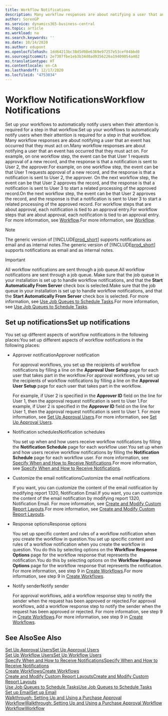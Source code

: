 ```yaml
---
title: Workflow Notifications
description: Many workflow responses are about notifying a user that an event has occurred that they must act on. For example, on one workflow step, the event can be that User 1 requests approval of a new record, and the response is that a notification is sent to User 2, the approver. On the next workflow step, the event can be that User 2 approves the record, and the response is that a notification is sent to User 3 to start a related processing of the approved record. For workflow steps that are about approval, each notification is tied to an approval entry.
author: SorenGP
ms.service: dynamics365-business-central
ms.topic: article
ms.workload: na
ms.search.keywords: ''
ms.date: 10/14/2020
ms.author: edupont
ms.openlocfilehash: 1dd64213bc38d5d98e6369e97257e53cef04bbd0
ms.sourcegitcommit: 2e7307fbe1eb3b34d0ad9356226a19409054a402
ms.translationtype: HT
ms.contentlocale: en-CA
ms.lasthandoff: 12/17/2020
ms.locfileid: "4753034"
---
```

# <a name="workflow-notifications"></a><span data-ttu-id="f7a13-106">Workflow Notifications</span><span class="sxs-lookup"><span data-stu-id="f7a13-106">Workflow Notifications</span></span>

<span data-ttu-id="f7a13-107">Set up your workflows to automatically notify users when their attention is required for a step in that workflow.</span><span class="sxs-lookup"><span data-stu-id="f7a13-107">Set up your workflows to automatically notify users when their attention is required for a step in that workflow.</span></span> <span data-ttu-id="f7a13-108">Many workflow responses are about notifying a user that an event has occurred that they must act on.</span><span class="sxs-lookup"><span data-stu-id="f7a13-108">Many workflow responses are about notifying a user that an event has occurred that they must act on.</span></span> <span data-ttu-id="f7a13-109">For example, on one workflow step, the event can be that User 1 requests approval of a new record, and the response is that a notification is sent to User 2, the approver.</span><span class="sxs-lookup"><span data-stu-id="f7a13-109">For example, on one workflow step, the event can be that User 1 requests approval of a new record, and the response is that a notification is sent to User 2, the approver.</span></span> <span data-ttu-id="f7a13-110">On the next workflow step, the event can be that User 2 approves the record, and the response is that a notification is sent to User 3 to start a related processing of the approved record.</span><span class="sxs-lookup"><span data-stu-id="f7a13-110">On the next workflow step, the event can be that User 2 approves the record, and the response is that a notification is sent to User 3 to start a related processing of the approved record.</span></span> <span data-ttu-id="f7a13-111">For workflow steps that are about approval, each notification is tied to an approval entry.</span><span class="sxs-lookup"><span data-stu-id="f7a13-111">For workflow steps that are about approval, each notification is tied to an approval entry.</span></span> <span data-ttu-id="f7a13-112">For more information, see [Workflow](across-workflow.md).</span><span class="sxs-lookup"><span data-stu-id="f7a13-112">For more information, see [Workflow](across-workflow.md).</span></span>  

> [!NOTE]  
> <span data-ttu-id="f7a13-113">The generic version of [!INCLUDE[prod_short](includes/prod_short.md)] supports notifications as email and as internal notes.</span><span class="sxs-lookup"><span data-stu-id="f7a13-113">The generic version of [!INCLUDE[prod_short](includes/prod_short.md)] supports notifications as email and as internal notes.</span></span>  

> [!IMPORTANT]  
> <span data-ttu-id="f7a13-114">All workflow notifications are sent through a job queue.</span><span class="sxs-lookup"><span data-stu-id="f7a13-114">All workflow notifications are sent through a job queue.</span></span> <span data-ttu-id="f7a13-115">Make sure that the job queue in your installation is set up to handle workflow notifications, and that the **Start Automatically From Server** check box is selected.</span><span class="sxs-lookup"><span data-stu-id="f7a13-115">Make sure that the job queue in your installation is set up to handle workflow notifications, and that the **Start Automatically From Server** check box is selected.</span></span> <span data-ttu-id="f7a13-116">For more information, see [Use Job Queues to Schedule Tasks](admin-job-queues-schedule-tasks.md).</span><span class="sxs-lookup"><span data-stu-id="f7a13-116">For more information, see [Use Job Queues to Schedule Tasks](admin-job-queues-schedule-tasks.md).</span></span>

## <a name="set-up-notifications"></a><span data-ttu-id="f7a13-117">Set up notifications</span><span class="sxs-lookup"><span data-stu-id="f7a13-117">Set up notifications</span></span>

<span data-ttu-id="f7a13-118">You set up different aspects of workflow notifications in the following places:</span><span class="sxs-lookup"><span data-stu-id="f7a13-118">You set up different aspects of workflow notifications in the following places:</span></span>  

* <span data-ttu-id="f7a13-119">Approver notification</span><span class="sxs-lookup"><span data-stu-id="f7a13-119">Approver notification</span></span>

    <span data-ttu-id="f7a13-120">For approval workflows, you set up the recipients of workflow notifications by filling a line on the **Approval User Setup** page for each user that takes part in the workflow.</span><span class="sxs-lookup"><span data-stu-id="f7a13-120">For approval workflows, you set up the recipients of workflow notifications by filling a line on the **Approval User Setup** page for each user that takes part in the workflow.</span></span>  

    <span data-ttu-id="f7a13-121">For example, if User 2 is specified in the **Approver ID** field on the line for User 1, then the approval request notification is sent to User 1.</span><span class="sxs-lookup"><span data-stu-id="f7a13-121">For example, if User 2 is specified in the **Approver ID** field on the line for User 1, then the approval request notification is sent to User 1.</span></span> <span data-ttu-id="f7a13-122">For more information, see [Set Up Approval Users](across-how-to-set-up-approval-users.md).</span><span class="sxs-lookup"><span data-stu-id="f7a13-122">For more information, see [Set Up Approval Users](across-how-to-set-up-approval-users.md).</span></span>  
* <span data-ttu-id="f7a13-123">Notification schedules</span><span class="sxs-lookup"><span data-stu-id="f7a13-123">Notification schedules</span></span>

    <span data-ttu-id="f7a13-124">You set up when and how users receive workflow notifications by filling the **Notification Schedule** page for each workflow user.</span><span class="sxs-lookup"><span data-stu-id="f7a13-124">You set up when and how users receive workflow notifications by filling the **Notification Schedule** page for each workflow user.</span></span> <span data-ttu-id="f7a13-125">For more information, see [Specify When and How to Receive Notifications](across-how-to-specify-when-and-how-to-receive-notifications.md).</span><span class="sxs-lookup"><span data-stu-id="f7a13-125">For more information, see [Specify When and How to Receive Notifications](across-how-to-specify-when-and-how-to-receive-notifications.md).</span></span>  
* <span data-ttu-id="f7a13-126">Customize the email notifications</span><span class="sxs-lookup"><span data-stu-id="f7a13-126">Customize the email notifications</span></span>

    <span data-ttu-id="f7a13-127">If you want, you can customize the content of the email notification by modifying report 1320, Notification Email.</span><span class="sxs-lookup"><span data-stu-id="f7a13-127">If you want, you can customize the content of the email notification by modifying report 1320, Notification Email.</span></span> <span data-ttu-id="f7a13-128">For more information, see [Create and Modify Custom Report Layouts](ui-how-create-custom-report-layout.md).</span><span class="sxs-lookup"><span data-stu-id="f7a13-128">For more information, see [Create and Modify Custom Report Layouts](ui-how-create-custom-report-layout.md).</span></span>  
* <span data-ttu-id="f7a13-129">Response options</span><span class="sxs-lookup"><span data-stu-id="f7a13-129">Response options</span></span>

    <span data-ttu-id="f7a13-130">You set up specific content and rules of a workflow notification when you create the workflow in question.</span><span class="sxs-lookup"><span data-stu-id="f7a13-130">You set up specific content and rules of a workflow notification when you create the workflow in question.</span></span> <span data-ttu-id="f7a13-131">You do this by selecting options on the **Workflow Response Options** page for the workflow response that represents the notification.</span><span class="sxs-lookup"><span data-stu-id="f7a13-131">You do this by selecting options on the **Workflow Response Options** page for the workflow response that represents the notification.</span></span> <span data-ttu-id="f7a13-132">For more information, see step 9 in [Create Workflows](across-how-to-create-workflows.md).</span><span class="sxs-lookup"><span data-stu-id="f7a13-132">For more information, see step 9 in [Create Workflows](across-how-to-create-workflows.md).</span></span>  

* <span data-ttu-id="f7a13-133">Notify sender</span><span class="sxs-lookup"><span data-stu-id="f7a13-133">Notify sender</span></span>

    <span data-ttu-id="f7a13-134">For approval workflows, add a workflow response step to notify the sender when the request has been approved or rejected.</span><span class="sxs-lookup"><span data-stu-id="f7a13-134">For approval workflows, add a workflow response step to notify the sender when the request has been approved or rejected.</span></span> <span data-ttu-id="f7a13-135">For more information, see step 9 in [Create Workflows](across-how-to-create-workflows.md).</span><span class="sxs-lookup"><span data-stu-id="f7a13-135">For more information, see step 9 in [Create Workflows](across-how-to-create-workflows.md).</span></span>  

## <a name="see-also"></a><span data-ttu-id="f7a13-136">See Also</span><span class="sxs-lookup"><span data-stu-id="f7a13-136">See Also</span></span>

[<span data-ttu-id="f7a13-137">Set Up Approval Users</span><span class="sxs-lookup"><span data-stu-id="f7a13-137">Set Up Approval Users</span></span>](across-how-to-set-up-approval-users.md)  
[<span data-ttu-id="f7a13-138">Set Up Workflow Users</span><span class="sxs-lookup"><span data-stu-id="f7a13-138">Set Up Workflow Users</span></span>](across-how-to-set-up-workflow-users.md)  
[<span data-ttu-id="f7a13-139">Specify When and How to Receive Notifications</span><span class="sxs-lookup"><span data-stu-id="f7a13-139">Specify When and How to Receive Notifications</span></span>](across-how-to-specify-when-and-how-to-receive-notifications.md)  
[<span data-ttu-id="f7a13-140">Create Workflows</span><span class="sxs-lookup"><span data-stu-id="f7a13-140">Create Workflows</span></span>](across-how-to-create-workflows.md)  
[<span data-ttu-id="f7a13-141">Create and Modify Custom Report Layouts</span><span class="sxs-lookup"><span data-stu-id="f7a13-141">Create and Modify Custom Report Layouts</span></span>](ui-how-create-custom-report-layout.md)  
[<span data-ttu-id="f7a13-142">Use Job Queues to Schedule Tasks</span><span class="sxs-lookup"><span data-stu-id="f7a13-142">Use Job Queues to Schedule Tasks</span></span>](admin-job-queues-schedule-tasks.md)  
[<span data-ttu-id="f7a13-143">Set up Email</span><span class="sxs-lookup"><span data-stu-id="f7a13-143">Set up Email</span></span>](admin-how-setup-email.md)  
[<span data-ttu-id="f7a13-144">Walkthrough: Setting Up and Using a Purchase Approval Workflow</span><span class="sxs-lookup"><span data-stu-id="f7a13-144">Walkthrough: Setting Up and Using a Purchase Approval Workflow</span></span>](walkthrough-setting-up-and-using-a-purchase-approval-workflow.md)  
[<span data-ttu-id="f7a13-145">Workflow</span><span class="sxs-lookup"><span data-stu-id="f7a13-145">Workflow</span></span>](across-workflow.md)  
